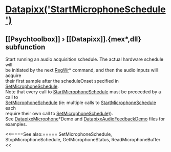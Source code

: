 # [Datapixx('StartMicrophoneSchedule')](Datapixx-StartMicrophoneSchedule) 
## [[Psychtoolbox]] &#8250; [[Datapixx]].{mex*,dll} subfunction


Start running an audio acquisition schedule. The actual hardware schedule will  
be initiated by the next [RegWr](RegWr)\* command, and then the audio inputs will acquire  
their first sample after the scheduleOnset specified in [SetMicrophoneSchedule](SetMicrophoneSchedule).  
Note that every call to [StartMicrophoneSchedule](StartMicrophoneSchedule) must be preceeded by a call to  
[SetMicrophoneSchedule](SetMicrophoneSchedule) (ie: multiple calls to [StartMicrophoneSchedule](StartMicrophoneSchedule) each  
require their own call to [SetMicrophoneSchedule)](SetMicrophoneSchedule)).  
See [DatapixxMicrophone](DatapixxMicrophone)\*Demo and [DatapixxAudioFeedbackDemo](DatapixxAudioFeedbackDemo) files for examples.  
  


<<=====See also:=====
SetMicrophoneSchedule, StopMicrophoneSchedule, GetMicrophoneStatus, ReadMicrophoneBuffer
<<